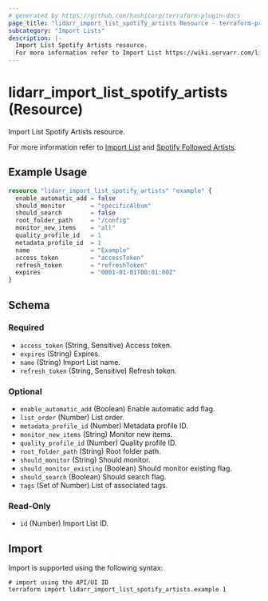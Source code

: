 ```yaml
---
# generated by https://github.com/hashicorp/terraform-plugin-docs
page_title: "lidarr_import_list_spotify_artists Resource - terraform-provider-lidarr"
subcategory: "Import Lists"
description: |-
  Import List Spotify Artists resource.
  For more information refer to Import List https://wiki.servarr.com/lidarr/settings#import-lists and Spotify Followed Artists https://wiki.servarr.com/lidarr/supported#spotifyfollowedartists.
---
```


# lidarr_import_list_spotify_artists (Resource)

<!-- subcategory:Import Lists -->Import List Spotify Artists resource.
For more information refer to [Import List](https://wiki.servarr.com/lidarr/settings#import-lists) and [Spotify Followed Artists](https://wiki.servarr.com/lidarr/supported#spotifyfollowedartists).

## Example Usage

```terraform
resource "lidarr_import_list_spotify_artists" "example" {
  enable_automatic_add = false
  should_monitor       = "specificAlbum"
  should_search        = false
  root_folder_path     = "/config"
  monitor_new_items    = "all"
  quality_profile_id   = 1
  metadata_profile_id  = 1
  name                 = "Example"
  access_token         = "accessToken"
  refresh_token        = "refreshToken"
  expires              = "0001-01-01T00:01:00Z"
}
```

<!-- schema generated by tfplugindocs -->
## Schema

### Required

- `access_token` (String, Sensitive) Access token.
- `expires` (String) Expires.
- `name` (String) Import List name.
- `refresh_token` (String, Sensitive) Refresh token.

### Optional

- `enable_automatic_add` (Boolean) Enable automatic add flag.
- `list_order` (Number) List order.
- `metadata_profile_id` (Number) Metadata profile ID.
- `monitor_new_items` (String) Monitor new items.
- `quality_profile_id` (Number) Quality profile ID.
- `root_folder_path` (String) Root folder path.
- `should_monitor` (String) Should monitor.
- `should_monitor_existing` (Boolean) Should monitor existing flag.
- `should_search` (Boolean) Should search flag.
- `tags` (Set of Number) List of associated tags.

### Read-Only

- `id` (Number) Import List ID.

## Import

Import is supported using the following syntax:

```shell
# import using the API/UI ID
terraform import lidarr_import_list_spotify_artists.example 1
```
